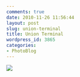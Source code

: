 ```yaml
---
comments: true
date: 2010-11-26 11:56:44
layout: post
slug: union-terminal
title: Union Terminal
wordpress_id: 3865
categories:
- PhotoBlog
---
```


![](http://ryanfitzer.com/main/wp-content/uploads/2010/11/photo3-950x709.jpg)
